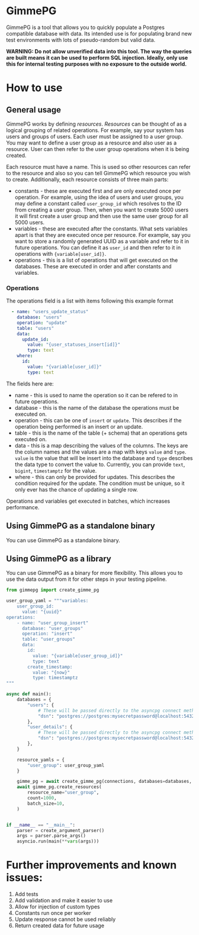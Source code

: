 # GimmePG
GimmePG is a tool that allows you to quickly populate a Postgres compatible database with data. Its intended use is for populating brand new test environments with lots of pseudo-random but valid data.

**WARNING: Do not allow unverified data into this tool. The way the queries are built means it can be used to perform SQL injection. Ideally, only use this for internal testing purposes with no exposure to the outside world.** 

# How to use
## General usage
GimmePG works by defining *resources*. *Resources* can be thought of as a logical grouping of related operations. For example, say your system has users and groups of users. Each user must be assigned to a user group. You may want to define a user group as a resource and also user as a resource. User can then refer to the user group operations when it is being created.

Each resource must have a name. This is used so other resources can refer to the resource and also so you can tell GimmePG which resource you wish to create.
Additionally, each resource consists of three main parts:
- constants - these are executed first and are only executed once per operation. For example, using the idea of users and user groups, you may define a constant called `user_group_id` which resolves to the ID from creating a user group. Then, when you want to create 5000 users it will first create a user group and then use the same user group for all 5000 users.
- variables - these are executed after the constants. What sets variables apart is that they are executed once per resource. For example, say you want to store a randomly generated UUID as a variable and refer to it in future operations. You can define it as `user_id` and then refer to it in operations with `{variable[user_id]}`.
- operations - this is a list of operations that will get executed on the databases. These are executed in order and after constants and variables.

### Operations
The operations field is a list with items following this example format
```yaml
  - name: "users_update_status"
    database: "users"
    operation: "update"
    table: "users"
    data:
      update_id:
        value: "{user_statuses_insert[id]}"
        type: text
    where:
      id:
        value: "{variable[user_id]}"
        type: text
```
The fields here are:
- name - this is used to name the operation so it can be refered to in future operations.
- database - this is the name of the database the operations must be executed on.
- operation - this can be one of `insert` or `update`. This describes if the operation being performed is an insert or an update.
- table - this is the name of the table (+ schema) that an operations gets executed on.
- data - this is a map describing the values of the columns. The keys are the column names and the values are a map with keys `value` and `type`. `value` is the value that will be insert into the database and `type` describes the data type to convert the value to. Currently, you can provide `text`, `bigint`, `timestamptz` for the value.
- where - this can only be provided for updates. This describes the condition required for the update. The condition must be unique, so it only ever has the chance of updating a single row.

Operations and variables get executed in batches, which increases performance.

## Using GimmePG as a standalone binary
You can use GimmePG as a standalone binary.

## Using GimmePG as a library
You can use GimmePG as a binary for more flexibility. This allows you to use the data output from it for other steps in your testing pipeline.

```python
from gimmepg import create_gimme_pg

user_group_yaml = """variables:
    user_group_id:
      value: "{uuid}"
operations:
    - name: "user_group_insert"
      database: "user_groups"
      operation: "insert"
      table: "user_groups"
      data:
        id:
          value: "{variable[user_group_id]}"
          type: text
        create_timestamp:
          value: "{now}"
          type: timestamptz
"""

async def main():
    databases = {
        "users": {
            # These will be passed directly to the asyncpg connect method as kwargs
            "dsn": "postgres://postgres:mysecretpassword@localhost:5432"
        },
        "user_details": {
            # These will be passed directly to the asyncpg connect method as kwargs
            "dsn": "postgres://postgres:mysecretpassword@localhost:5432"
        },
    }

    resource_yamls = {
        "user_group": user_group_yaml
    }

    gimme_pg = await create_gimme_pg(connections, databases=databases, resource_yamls=resource_yamls)
    await gimme_pg.create_resources(
        resource_name="user_group",
        count=1000,
        batch_size=10,
    )


if __name__ == "__main__":
    parser = create_argument_parser()
    args = parser.parse_args()
    asyncio.run(main(**vars(args)))
```

# Further improvements and known issues:
1. Add tests
2. Add validation and make it easier to use
3. Allow for injection of custom types
4. Constants run once per worker
5. Update response cannot be used reliably
6. Return created data for future usage